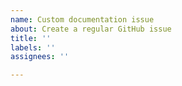 ```yaml
---
name: Custom documentation issue
about: Create a regular GitHub issue
title: ''
labels: ''
assignees: ''

---
```



